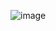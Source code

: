 ![image](https://github.com/FaniarDG/Parser_lab1/assets/163538624/ebc2afa3-7082-4bac-a3f5-0345c3621ebd)
